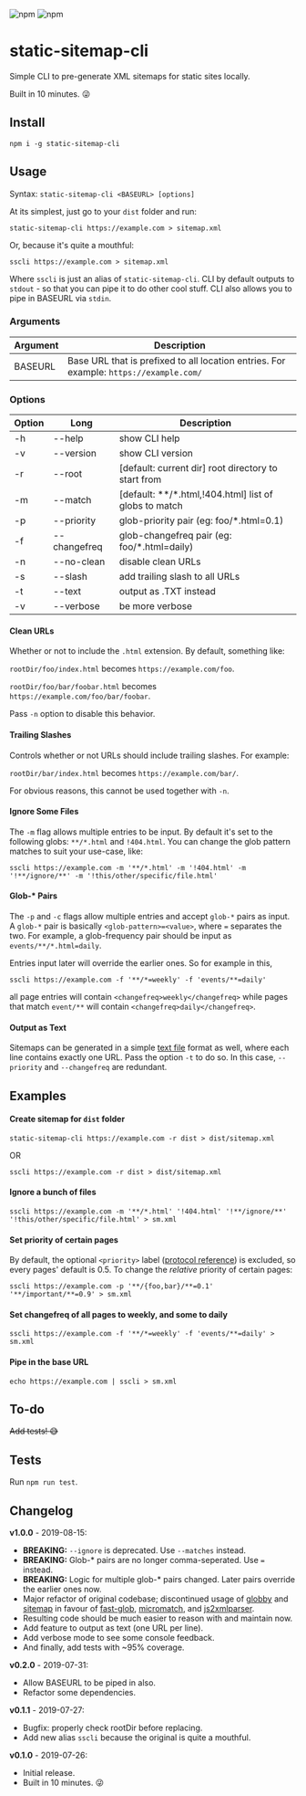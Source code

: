 ![npm](https://img.shields.io/npm/v/static-sitemap-cli)
![npm](https://img.shields.io/npm/dm/static-sitemap-cli)

# static-sitemap-cli

Simple CLI to pre-generate XML sitemaps for static sites locally.

Built in 10 minutes. :stuck_out_tongue_winking_eye:


## Install

```
npm i -g static-sitemap-cli
```


## Usage

Syntax: `static-sitemap-cli <BASEURL> [options]`

At its simplest, just go to your `dist` folder and run:

```
static-sitemap-cli https://example.com > sitemap.xml
```

Or, because it's quite a mouthful:

```
sscli https://example.com > sitemap.xml
```

Where `sscli` is just an alias of `static-sitemap-cli`. CLI by default outputs to `stdout` -
so that you can pipe it to do other cool stuff. CLI also allows you to pipe in BASEURL via `stdin`.


### Arguments

| Argument | Description                                                                            |
|----------|----------------------------------------------------------------------------------------|
| BASEURL  | Base URL that is prefixed to all location entries. For example: `https://example.com/` |


### Options

| Option | Long         | Description                                                     |
|--------|--------------|-----------------------------------------------------------------|
| -h     | --help       | show CLI help                                                   |
| -v     | --version    | show CLI version                                                |
| -r     | --root       | [default: current dir] root directory to start from             |
| -m     | --match      | [default: **/*.html,!404.html] list of globs to match           |
| -p     | --priority   | glob-priority pair (eg: foo/*.html=0.1)                         |
| -f     | --changefreq | glob-changefreq pair (eg: foo/*.html=daily)                     |
| -n     | --no-clean   | disable clean URLs                                              |
| -s     | --slash      | add trailing slash to all URLs                                  |
| -t     | --text       | output as .TXT instead                                          |
| -v     | --verbose    | be more verbose                                                 |


#### Clean URLs

Whether or not to include the `.html` extension. By default, something like:

`rootDir/foo/index.html` becomes `https://example.com/foo`.

`rootDir/foo/bar/foobar.html` becomes `https://example.com/foo/bar/foobar`.

Pass `-n` option to disable this behavior.


#### Trailing Slashes

Controls whether or not URLs should include trailing slashes. For example:

`rootDir/bar/index.html` becomes `https://example.com/bar/`.

For obvious reasons, this cannot be used together with `-n`.


#### Ignore Some Files

The `-m` flag allows multiple entries to be input. By default it's set to the following globs: `**/*.html` and `!404.html`.
You can change the glob pattern matches to suit your use-case, like:

`sscli https://example.com -m '**/*.html' -m '!404.html' -m '!**/ignore/**' -m '!this/other/specific/file.html'`


#### Glob-* Pairs

The `-p` and `-c` flags allow multiple entries and accept `glob-*` pairs as input. A `glob-*` pair is basically
`<glob-pattern>=<value>`, where `=` separates the two. For example, a glob-frequency pair should be input as
`events/**/*.html=daily`.

Entries input later will override the earlier ones. So for example in this,

`sscli https://example.com -f '**/*=weekly' -f 'events/**=daily'`

all page entries will contain `<changefreq>weekly</changefreq>` while pages that match `event/**` will contain
`<changefreq>daily</changefreq>`.


#### Output as Text

Sitemaps can be generated in a simple [text file](https://support.google.com/webmasters/answer/183668?hl=en) format as well,
where each line contains exactly one URL. Pass the option `-t` to do so. In this case, `--priority` and `--changefreq`
are redundant.


## Examples

#### Create sitemap for `dist` folder

`static-sitemap-cli https://example.com -r dist > dist/sitemap.xml`

OR

`sscli https://example.com -r dist > dist/sitemap.xml`


#### Ignore a bunch of files

`sscli https://example.com -m '**/*.html' '!404.html' '!**/ignore/**' '!this/other/specific/file.html' > sm.xml`


#### Set priority of certain pages

By default, the optional `<priority>` label ([protocol reference](https://www.sitemaps.org/protocol.html)) is excluded,
so every pages' default is 0.5. To change the *relative* priority of certain pages:

`sscli https://example.com -p '**/{foo,bar}/**=0.1' '**/important/**=0.9' > sm.xml`


#### Set changefreq of all pages to weekly, and some to daily

`sscli https://example.com -f '**/*=weekly' -f 'events/**=daily' > sm.xml`


#### Pipe in the base URL

`echo https://example.com | sscli > sm.xml`



## To-do

~~Add tests! :sweat_smile:~~


## Tests

Run `npm run test`.


## Changelog

**v1.0.0** - 2019-08-15:
* **BREAKING:** `--ignore` is deprecated. Use `--matches` instead.
* **BREAKING:** Glob-* pairs are no longer comma-seperated. Use `=` instead.
* **BREAKING:** Logic for multiple glob-* pairs changed. Later pairs override the earlier ones now.
* Major refactor of original codebase; discontinued usage of [globby](https://www.npmjs.com/package/globby) and [sitemap](https://www.npmjs.com/package/sitemap) in favour of [fast-glob](https://www.npmjs.com/package/fast-glob), [micromatch](https://www.npmjs.com/package/micromatch), and [js2xmlparser](https://www.npmjs.com/package/js2xmlparser).
* Resulting code should be much easier to reason with and maintain now.
* Add feature to output as text (one URL per line).
* Add verbose mode to see some console feedback.
* And finally, add tests with ~95% coverage.

**v0.2.0** - 2019-07-31:
* Allow BASEURL to be piped in also.
* Refactor some dependencies.

**v0.1.1** - 2019-07-27:
* Bugfix: properly check rootDir before replacing.
* Add new alias `sscli` because the original is quite a mouthful.

**v0.1.0** - 2019-07-26:
* Initial release.
* Built in 10 minutes. :stuck_out_tongue_winking_eye:
